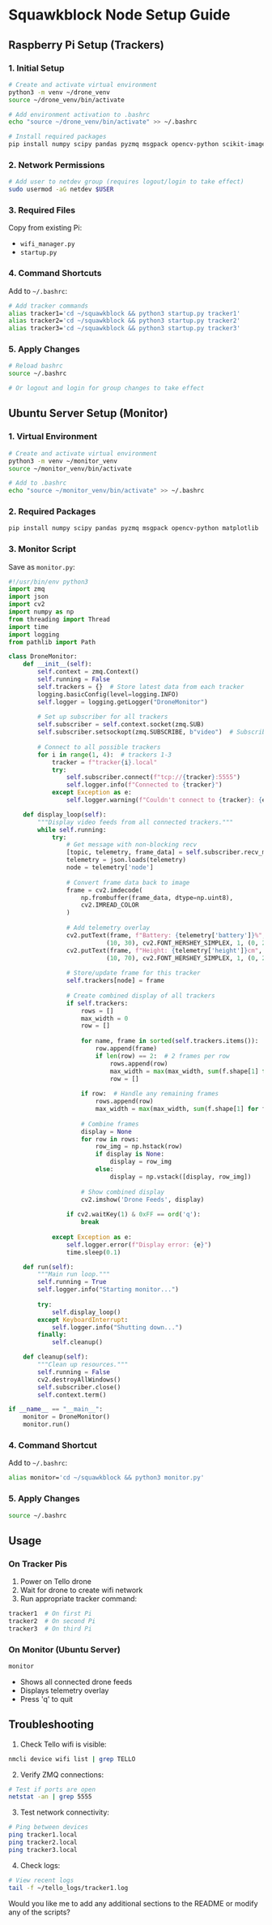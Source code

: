 # Squawkblock Node Setup Guide

## Raspberry Pi Setup (Trackers)

### 1. Initial Setup
```bash
# Create and activate virtual environment
python3 -m venv ~/drone_venv
source ~/drone_venv/bin/activate

# Add environment activation to .bashrc
echo "source ~/drone_venv/bin/activate" >> ~/.bashrc

# Install required packages
pip install numpy scipy pandas pyzmq msgpack opencv-python scikit-image djitellopy transforms3d bezier shapely filterpy matplotlib flask numba pytest black pylint ipython python-dotenv
```

### 2. Network Permissions
```bash
# Add user to netdev group (requires logout/login to take effect)
sudo usermod -aG netdev $USER
```

### 3. Required Files
Copy from existing Pi:
- `wifi_manager.py`
- `startup.py`

### 4. Command Shortcuts
Add to `~/.bashrc`:
```bash
# Add tracker commands
alias tracker1='cd ~/squawkblock && python3 startup.py tracker1'
alias tracker2='cd ~/squawkblock && python3 startup.py tracker2'
alias tracker3='cd ~/squawkblock && python3 startup.py tracker3'
```

### 5. Apply Changes
```bash
# Reload bashrc
source ~/.bashrc

# Or logout and login for group changes to take effect
```

## Ubuntu Server Setup (Monitor)

### 1. Virtual Environment
```bash
# Create and activate virtual environment
python3 -m venv ~/monitor_venv
source ~/monitor_venv/bin/activate

# Add to .bashrc
echo "source ~/monitor_venv/bin/activate" >> ~/.bashrc
```

### 2. Required Packages
```bash
pip install numpy scipy pandas pyzmq msgpack opencv-python matplotlib
```

### 3. Monitor Script
Save as `monitor.py`:

```python
#!/usr/bin/env python3
import zmq
import json
import cv2
import numpy as np
from threading import Thread
import time
import logging
from pathlib import Path

class DroneMonitor:
    def __init__(self):
        self.context = zmq.Context()
        self.running = False
        self.trackers = {}  # Store latest data from each tracker
        logging.basicConfig(level=logging.INFO)
        self.logger = logging.getLogger("DroneMonitor")
        
        # Set up subscriber for all trackers
        self.subscriber = self.context.socket(zmq.SUB)
        self.subscriber.setsockopt(zmq.SUBSCRIBE, b"video")  # Subscribe to video topics
        
        # Connect to all possible trackers
        for i in range(1, 4):  # trackers 1-3
            tracker = f"tracker{i}.local"
            try:
                self.subscriber.connect(f"tcp://{tracker}:5555")
                self.logger.info(f"Connected to {tracker}")
            except Exception as e:
                self.logger.warning(f"Couldn't connect to {tracker}: {e}")

    def display_loop(self):
        """Display video feeds from all connected trackers."""
        while self.running:
            try:
                # Get message with non-blocking recv
                [topic, telemetry, frame_data] = self.subscriber.recv_multipart()
                telemetry = json.loads(telemetry)
                node = telemetry['node']
                
                # Convert frame data back to image
                frame = cv2.imdecode(
                    np.frombuffer(frame_data, dtype=np.uint8),
                    cv2.IMREAD_COLOR
                )
                
                # Add telemetry overlay
                cv2.putText(frame, f"Battery: {telemetry['battery']}%", 
                           (10, 30), cv2.FONT_HERSHEY_SIMPLEX, 1, (0, 255, 0), 2)
                cv2.putText(frame, f"Height: {telemetry['height']}cm",
                           (10, 70), cv2.FONT_HERSHEY_SIMPLEX, 1, (0, 255, 0), 2)
                
                # Store/update frame for this tracker
                self.trackers[node] = frame
                
                # Create combined display of all trackers
                if self.trackers:
                    rows = []
                    max_width = 0
                    row = []
                    
                    for name, frame in sorted(self.trackers.items()):
                        row.append(frame)
                        if len(row) == 2:  # 2 frames per row
                            rows.append(row)
                            max_width = max(max_width, sum(f.shape[1] for f in row))
                            row = []
                    
                    if row:  # Handle any remaining frames
                        rows.append(row)
                        max_width = max(max_width, sum(f.shape[1] for f in row))
                    
                    # Combine frames
                    display = None
                    for row in rows:
                        row_img = np.hstack(row)
                        if display is None:
                            display = row_img
                        else:
                            display = np.vstack([display, row_img])
                    
                    # Show combined display
                    cv2.imshow('Drone Feeds', display)
                    
                if cv2.waitKey(1) & 0xFF == ord('q'):
                    break
                    
            except Exception as e:
                self.logger.error(f"Display error: {e}")
                time.sleep(0.1)

    def run(self):
        """Main run loop."""
        self.running = True
        self.logger.info("Starting monitor...")
        
        try:
            self.display_loop()
        except KeyboardInterrupt:
            self.logger.info("Shutting down...")
        finally:
            self.cleanup()

    def cleanup(self):
        """Clean up resources."""
        self.running = False
        cv2.destroyAllWindows()
        self.subscriber.close()
        self.context.term()

if __name__ == "__main__":
    monitor = DroneMonitor()
    monitor.run()
```

### 4. Command Shortcut
Add to `~/.bashrc`:
```bash
alias monitor='cd ~/squawkblock && python3 monitor.py'
```

### 5. Apply Changes
```bash
source ~/.bashrc
```

## Usage

### On Tracker Pis
1. Power on Tello drone
2. Wait for drone to create wifi network
3. Run appropriate tracker command:
```bash
tracker1  # On first Pi
tracker2  # On second Pi
tracker3  # On third Pi
```

### On Monitor (Ubuntu Server)
```bash
monitor
```
- Shows all connected drone feeds
- Displays telemetry overlay
- Press 'q' to quit

## Troubleshooting
1. Check Tello wifi is visible:
```bash
nmcli device wifi list | grep TELLO
```

2. Verify ZMQ connections:
```bash
# Test if ports are open
netstat -an | grep 5555
```

3. Test network connectivity:
```bash
# Ping between devices
ping tracker1.local
ping tracker2.local
ping tracker3.local
```

4. Check logs:
```bash
# View recent logs
tail -f ~/tello_logs/tracker1.log
```


Would you like me to add any additional sections to the README or modify any of the scripts?